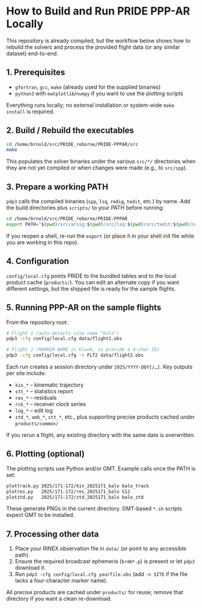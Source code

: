 # How to Build and Run PRIDE PPP-AR Locally

This repository is already compiled, but the workflow below shows how to rebuild the solvers and process the provided flight data (or any similar dataset) end-to-end.

## 1. Prerequisites

- `gfortran`, `gcc`, `make` (already used for the supplied binaries)
- `python3` with `matplotlib`/`numpy` if you want to use the plotting scripts

Everything runs locally; no external installation or system-wide `make install` is required.

## 2. Build / Rebuild the executables

```bash
cd /home/brnold/src/PRIDE_reborne/PRIDE-PPPAR/src
make
```

This populates the solver binaries under the various `src/*/` directories when they are not yet compiled or when changes were made (e.g., to `src/spp`).

## 3. Prepare a working PATH

`pdp3` calls the compiled binaries (`spp`, `lsq`, `redig`, `tedit`, etc.) by name. Add the build directories plus `scripts/` to your PATH before running:

```bash
cd /home/brnold/src/PRIDE_reborne/PRIDE-PPPAR
export PATH="$(pwd)/src/arsig:$(pwd)/src/lsq:$(pwd)/src/tedit:$(pwd)/src/spp:$(pwd)/src/redig:$(pwd)/src/orbit:$(pwd)/src/utils:$(pwd)/src/otl:$(pwd)/src/mhm:$(pwd)/scripts:$(pwd):$PATH"
```

If you reopen a shell, re-run the `export` (or place it in your shell init file while you are working in this repo).

## 4. Configuration

`config/local.cfg` points PRIDE to the bundled tables and to the local product cache (`products/`). You can edit an alternate copy if you want different settings, but the shipped file is ready for the sample flights.

## 5. Running PPP-AR on the sample flights

From the repository root:

```bash
# Flight 1 (auto-detects site name "balo")
pdp3 -cfg config/local.cfg data/flight1.obs

# Flight 2 (MARKER NAME is blank, so provide a 4-char ID)
pdp3 -cfg config/local.cfg -n FLT2 data/flight2.obs
```

Each run creates a session directory under `2025/YYYY-DOY[/…]`. Key outputs per site include:

- `kin_*` – kinematic trajectory
- `stt_*` – statistics report
- `res_*` – residuals
- `rck_*` – receiver clock series
- `log_*` – edit log
- `ztd_*`, `amb_*`, `stt_*`, etc., plus supporting precise products cached under `products/common/`

If you rerun a flight, any existing directory with the same date is overwritten.

## 6. Plotting (optional)

The plotting scripts use Python and/or GMT. Example calls once the PATH is set:

```bash
plottrack.py 2025/171-172/kin_2025171_balo balo_track
plotres.py   2025/171-172/res_2025171_balo G12
plotztd.py   2025/171-172/ztd_2025171_balo balo_ztd
```

These generate PNGs in the current directory. GMT-based `*.sh` scripts expect GMT to be installed.

## 7. Processing other data

1. Place your RINEX observation file in `data/` (or point to any accessible path).
2. Ensure the required broadcast ephemeris (`brdm*.p`) is present or let `pdp3` download it.
3. Run `pdp3 -cfg config/local.cfg yourfile.obs` (add `-n SITE` if the file lacks a four-character marker name).

All precise products are cached under `products/` for reuse; remove that directory if you want a clean re-download.

